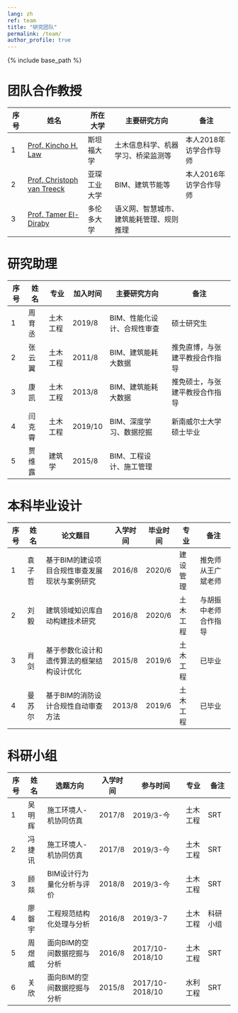 ```yaml
---
lang: zh
ref: team
title: "研究团队"
permalink: /team/
author_profile: true
---
```


{% include base_path %}

团队合作教授
====

| 序号 | 姓名  | 所在大学 | 主要研究方向 | 备注 |
| --- | ------ | -------- | -------- | ---- |
| 1 | [Prof. Kincho H. Law](http://eil.stanford.edu/law/) | 斯坦福大学 | 土木信息科学、机器学习、桥梁监测等 | 本人2018年访学合作导师 |
| 2 | [Prof. Christoph van Treeck](https://www.fb3.rwth-aachen.de/go/id/bkab/gguid/0xE6062E8B30B67449828CA3D182DB5D3E/ikz/312410) | 亚琛工业大学 | BIM、建筑节能等 | 本人2016年访学合作导师 |
| 3 | [Prof. Tamer El-Diraby](https://civmin.utoronto.ca/home/about-us/directory/professors/tamer-el-diraby/) | 多伦多大学 | 语义网、智慧城市、建筑能耗管理、规则推理 |  |

研究助理
====

| 序号 | 姓名  | 专业 | 加入时间 | 主要研究方向 | 备注 |
| --- | ------ | -------- | -------- | -------- | ---- |
| 1 | 周育丞 | 土木工程 | 2019/8 | BIM、性能化设计、合规性审查 | 硕士研究生 |
| 2 | 张云翼 | 土木工程 | 2011/8 | BIM、建筑能耗大数据 | 推免直博，与张建平教授合作指导 |
| 3 | 康凯 | 土木工程 | 2013/8 | BIM、建筑能耗大数据 | 推免硕士，与张建平教授合作指导 |
| 4 | 闫克霄 | 土木工程 | 2019/10 | BIM、深度学习、数据挖掘 | 新南威尔士大学硕士毕业 |
| 5 | 贾维露 | 建筑学 | 2015/8 | BIM、工程设计、施工管理 |  |

本科毕业设计
====

| 序号 | 姓名  | 论文题目 | 入学时间 | 毕业时间 | 专业 | 备注 |
| --- | ------ | -------- | -------- | -------- | ---- | ---- |
| 1 | 袁子哲 | 基于BIM的建设项目合规性审查发展现状与案例研究 | 2016/8 | 2020/6 | 建设管理 | 推免师从王广斌老师 |
| 2 | 刘毅 | 建筑领域知识库自动构建技术研究 | 2016/8 | 2020/6 | 土木工程 | 与胡振中老师合作指导 |
| 3 | 肖剑 | 基于参数化设计和遗传算法的框架结构设计优化 | 2015/8 | 2019/6 | 土木工程 | 已毕业 |
| 4 | 曼苏尔 | 基于BIM的消防设计合规性自动审查方法 | 2013/8 | 2019/6 | 土木工程 | 已毕业 |


科研小组
====

| 序号 | 姓名 | 选题方向 | 入学时间 | 参与时间 | 专业 | 备注 |
| ---- | ---- | -------- | ---- | -------- | ---- | ---- |
| 1 | 吴明辉 | 施工环境人-机协同仿真 | 2017/8 | 2019/3-今 | 土木工程 | SRT |
| 2 | 冯捷讯 | 施工环境人-机协同仿真 | 2017/8 | 2019/3-今 | 土木工程 | SRT |
| 3 | 顾燚 | BIM设计行为量化分析与评价 | 2018/8 | 2019/3-今 | 土木工程 | SRT |
| 4 | 廖磐宇 | 工程规范结构化处理与分析 | 2016/8 | 2019/3-7 | 土木工程 | 科研小组 |
| 5 | 周煜威 | 面向BIM的空间数据挖掘与分析 | 2016/8 | 2017/10-2018/10 | 土木工程 | SRT |
| 6 | 关欣 | 面向BIM的空间数据挖掘与分析 | 2015/8 | 2017/10-2018/10 | 水利工程 | SRT |